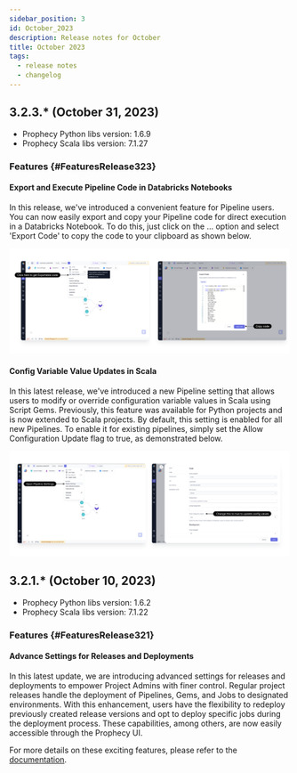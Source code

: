 ```yaml
---
sidebar_position: 3
id: October_2023
description: Release notes for October
title: October 2023
tags:
  - release notes
  - changelog
---
```


## 3.2.3.\* (October 31, 2023)

- Prophecy Python libs version: 1.6.9
- Prophecy Scala libs version: 7.1.27

### Features {#FeaturesRelease323}

#### Export and Execute Pipeline Code in Databricks Notebooks

In this release, we've introduced a convenient feature for Pipeline users. You can now easily export and copy your Pipeline code for direct execution in a Databricks Notebook. To do this, just click on the ... option and select 'Export Code' to copy the code to your clipboard as shown below.

![Export_code](img/export_code.png)

#### Config Variable Value Updates in Scala

In this latest release, we've introduced a new Pipeline setting that allows users to modify or override configuration variable values in Scala using Script Gems. Previously, this feature was available for Python projects and is now extended to Scala projects. By default, this setting is enabled for all new Pipelines. To enable it for existing pipelines, simply set the Allow Configuration Update flag to true, as demonstrated below.

![Override_config_values](img/Override_Config_Values.png)

## 3.2.1.\* (October 10, 2023)

- Prophecy Python libs version: 1.6.2
- Prophecy Scala libs version: 7.1.22

### Features {#FeaturesRelease321}

#### Advance Settings for Releases and Deployments

In this latest update, we are introducing advanced settings for releases and deployments to empower Project Admins with finer control.
Regular project releases handle the deployment of Pipelines, Gems, and Jobs to designated environments.
With this enhancement, users have the flexibility to redeploy previously created release versions and opt to deploy specific jobs during the deployment process. These capabilities, among others, are now easily accessible through the Prophecy UI.

For more details on these exciting features, please refer to the [documentation](/docs/ci-cd/deployment/deployment.md).
